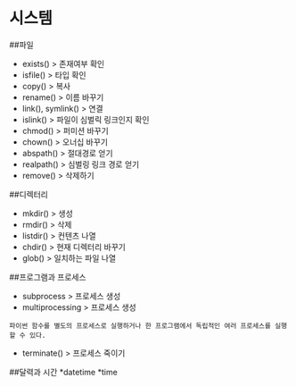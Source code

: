 # 시스템 #

##파일 
* exists() > 존재여부 확인
* isfile() > 타입 확인
* copy() > 복사
* rename() > 이름 바꾸기
* link(), symlink() > 연결 
* islink() > 파일이 심벌릭 링크인지 확인
* chmod() > 퍼미션 바꾸기 
* chown() > 오너십 바꾸기
* abspath() > 절대경로 얻기
* realpath() > 심벌링 링크 경로 얻기
* remove() > 삭제하기

##디렉터리
* mkdir() > 생성
* rmdir() > 삭제
* listdir() > 컨텐츠 나열
* chdir() > 현재 디렉터리 바꾸기
* glob() > 일치하는 파일 나열 

##프로그램과 프로세스
* subprocess > 프로세스 생성
* multiprocessing > 프로세스 생성
 ```angular2html
 파이썬 함수를 별도의 프로세스로 실행하거나 한 프로그램에서 독립적인 여러 프로세스를 실행할 수 있다.
```
* terminate() > 프로세스 죽이기

##달력과 시간
*datetime 
*time
